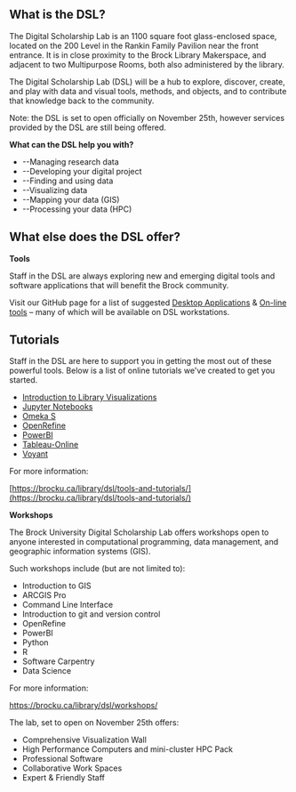 ## **What is the DSL?**

The Digital Scholarship Lab is an 1100 square foot glass-enclosed space, located on the 200 Level in the Rankin Family Pavilion near the front entrance. It is in close proximity to the Brock Library Makerspace, and adjacent to two Multipurpose Rooms, both also administered by the library.

The Digital Scholarship Lab (DSL) will be a hub to explore, discover, create, and play with data and visual tools, methods, and objects, and to contribute that knowledge back to the community.

Note: the DSL is set to open officially on November 25th, however services provided by the DSL are still being offered.

**What can the DSL help you with?**

- --Managing research data
- --Developing your digital project
- --Finding and using data
- --Visualizing data
- --Mapping your data (GIS)
- --Processing your data (HPC)

## **What else does the DSL offer?**

**Tools**

Staff in the DSL are always exploring new and emerging digital tools and software applications that will benefit the Brock community.

Visit our GitHub page for a list of suggested [Desktop Applications](https://brockdsl.github.io/Desktop-Programs/) &amp; [On-line tools](https://brockdsl.github.io/Online-Tools/) – many of which will be available on DSL workstations.

## **Tutorials**

Staff in the DSL are here to support you in getting the most out of these powerful tools. Below is a list of online tutorials we&#39;ve created to get you started.

- [Introduction to Library Visualizations](https://brockdsl.github.io/LibraryDataViz/)
- [Jupyter Notebooks](https://brockdsl.github.io/Jupyter_Notebooks_Tutorial/)
- [Omeka S](https://brockdsl.github.io/Omeka-S-Tutorial/)
- [OpenRefine](https://brockdsl.github.io/Open-Refine-Tutorial/)
- [PowerBI](https://brockdsl.github.io/PowerBI-Tutorial/)
- [Tableau-Online](https://brockdsl.github.io/Tableau-Online-Tutorial/)
- [Voyant](https://brockdsl.github.io/Voyant-Tutorial/)

For more information:

[https://brocku.ca/library/dsl/tools-and-tutorials/](https://brocku.ca/library/dsl/tools-and-tutorials/)

**Workshops**

The Brock University Digital Scholarship Lab offers workshops open to anyone interested in computational programming, data management, and geographic information systems (GIS).

Such workshops include (but are not limited to):

- Introduction to GIS
- ARCGIS Pro
- Command Line Interface
- Introduction to git and version control
- OpenRefine
- PowerBI
- Python
- R
- Software Carpentry
- Data Science

For more information:

https://brocku.ca/library/dsl/workshops/


The lab, set to open on November 25th offers:

- Comprehensive Visualization Wall
- High Performance Computers and mini-cluster HPC Pack
- Professional Software
- Collaborative Work Spaces
- Expert &amp; Friendly Staff
